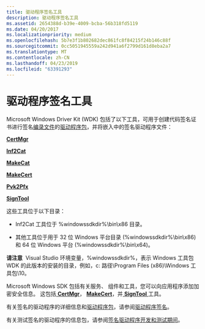 ```yaml
---
title: 驱动程序签名工具
description: 驱动程序签名工具
ms.assetid: 2654388d-b39e-4009-bcba-56b318fd5119
ms.date: 04/20/2017
ms.localizationpriority: medium
ms.openlocfilehash: 5b7e3f1b802682dec861fc8f84215f24b146c88f
ms.sourcegitcommit: 0cc5051945559a242d941a6f2799d161d8eba2a7
ms.translationtype: MT
ms.contentlocale: zh-CN
ms.lasthandoff: 04/23/2019
ms.locfileid: "63391293"
---
```

# <a name="tools-for-signing-drivers"></a>驱动程序签名工具


Microsoft Windows Driver Kit (WDK) 包括了以下工具，可用于创建代码签名证书进行签名[编录文件](https://msdn.microsoft.com/library/windows/hardware/ff537872)的[驱动程序包](https://msdn.microsoft.com/library/windows/hardware/ff544840)，并将嵌入中的签名驱动程序文件：

[**CertMgr**](certmgr.md)

[**Inf2Cat**](inf2cat.md)

[**MakeCat**](makecat.md)

[**MakeCert**](makecert.md)

[**Pvk2Pfx**](pvk2pfx.md)

[**SignTool**](signtool.md)

这些工具位于以下目录：

-   Inf2Cat 工具位于 %windowssdkdir%\\bin\\x86 目录。

-   其他工具位于用于 32 位 Windows 平台目录 (%windowssdkdir%\\bin\\x86) 和 64 位 Windows 平台 (%windowssdkdir%\\bin\\x64)。

**请注意**  Visual Studio 环境变量，%windowssdkdir%，表示 Windows 工具包 WDK 的此版本的安装的目录，例如，c: 路径\\Program Files (x86)\\Windows 工具包\\10。

 

Microsoft Windows SDK 包括有关服务、 组件和工具，您可以向应用程序添加加密安全信息。 这包括[ **CertMgr**](certmgr.md)， [ **MakeCert**](makecert.md)，并[ **SignTool** ](signtool.md)工具。

有关签名的驱动程序的详细信息和[驱动程序包](https://msdn.microsoft.com/library/windows/hardware/ff544840)，请参阅[驱动程序签名](https://msdn.microsoft.com/library/windows/hardware/ff544865)。

有关测试签名的驱动程序的信息包，请参阅[签名驱动程序开发和测试期间](https://msdn.microsoft.com/library/windows/hardware/ff552264)。

 

 





